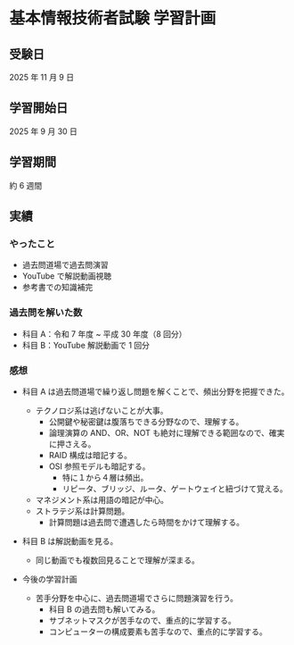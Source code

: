 # 基本情報技術者試験 学習計画

## 受験日

2025 年 11 月 9 日

## 学習開始日

2025 年 9 月 30 日

## 学習期間

約 6 週間

## 実績

### やったこと

- 過去問道場で過去問演習
- YouTube で解説動画視聴
- 参考書での知識補完

### 過去問を解いた数

- 科目 A：令和 7 年度 ~ 平成 30 年度（8 回分）
- 科目 B：YouTube 解説動画で 1 回分

### 感想

- 科目 A は過去問道場で繰り返し問題を解くことで、頻出分野を把握できた。
  - テクノロジ系は逃げないことが大事。
    - 公開鍵や秘密鍵は腹落ちできる分野なので、理解する。
    - 論理演算の AND、OR、NOT も絶対に理解できる範囲なので、確実に押さえる。
    - RAID 構成は暗記する。
    - OSI 参照モデルも暗記する。
      - 特に１から４層は頻出。
      - リピータ、ブリッジ、ルータ、ゲートウェイと紐づけて覚える。
  - マネジメント系は用語の暗記が中心。
  - ストラテジ系は計算問題。
    - 計算問題は過去問で遭遇したら時間をかけて理解する。
- 科目 B は解説動画を見る。

  - 同じ動画でも複数回見ることで理解が深まる。

- 今後の学習計画
  - 苦手分野を中心に、過去問道場でさらに問題演習を行う。
    - 科目 B の過去問も解いてみる。
    - サブネットマスクが苦手なので、重点的に学習する。
    - コンピューターの構成要素も苦手なので、重点的に学習する。

